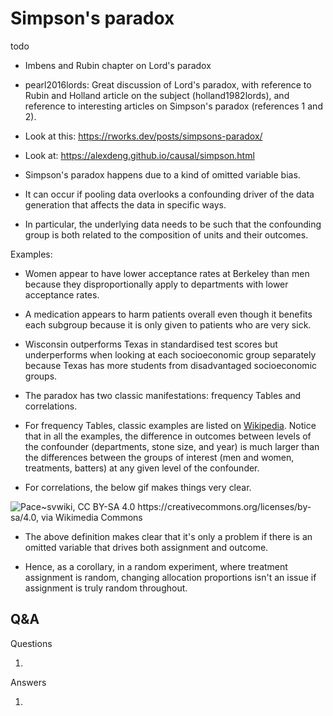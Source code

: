 # Simpson's paradox

todo

- Imbens and Rubin chapter on Lord's paradox

- pearl2016lords: Great discussion of Lord's paradox, with reference to Rubin and Holland article on the subject (holland1982lords), and reference to interesting articles on Simpson's paradox (references 1 and 2).

- Look at this: https://rworks.dev/posts/simpsons-paradox/

- Look at: https://alexdeng.github.io/causal/simpson.html

- Simpson's paradox happens due to a kind of omitted variable bias.

- It can occur if pooling data overlooks a confounding driver of the data generation that affects the data in specific ways.

- In particular, the underlying data needs to be such that the confounding group is both related to the composition of units and their outcomes.

Examples:

- Women appear to have lower acceptance rates at Berkeley than men because they disproportionally apply to departments with lower acceptance rates.

- A medication appears to harm patients overall even though it benefits each subgroup because it is only given to patients who are very sick.

- Wisconsin outperforms Texas in standardised test scores but underperforms when looking at each socioeconomic group separately because Texas has more students from disadvantaged socioeconomic groups.


- The paradox has two classic manifestations: frequency Tables and correlations.

- For frequency Tables, classic examples are listed on [Wikipedia](https://en.wikipedia.org/wiki/Simpson%27s_paradox#Examples). Notice that in all the examples, the difference in outcomes between levels of the confounder (departments, stone size, and year) is much larger than the differences between the groups of interest (men and women, treatments, batters) at any given level of the confounder.

- For correlations, the below gif makes things very clear.

![Pace~svwiki, CC BY-SA 4.0 <https://creativecommons.org/licenses/by-sa/4.0>, via Wikimedia Commons](../inputs/simpsons_paradox.gif)


- The above definition makes clear that it's only a problem if there is an omitted variable that drives both assignment and outcome.

- Hence, as a corollary, in a random experiment, where treatment assignment is random, changing allocation proportions isn't an issue if assignment is truly random throughout.


## Q&A

Questions

1. 



Answers

1. 
